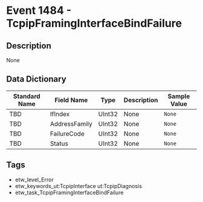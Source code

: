 # Event 1484 - TcpipFramingInterfaceBindFailure

## Description
None

## Data Dictionary
|Standard Name|Field Name|Type|Description|Sample Value|
|---|---|---|---|---|
|TBD|IfIndex|UInt32|None|`None`|
|TBD|AddressFamily|UInt32|None|`None`|
|TBD|FailureCode|UInt32|None|`None`|
|TBD|Status|UInt32|None|`None`|

## Tags
* etw_level_Error
* etw_keywords_ut:TcpipInterface ut:TcpipDiagnosis
* etw_task_TcpipFramingInterfaceBindFailure